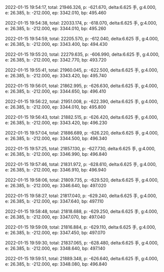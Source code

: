 2022-01-15 19:54:17, total: 21946.326, p: -621.670, delta:6.625 手, g:4.000, e: 26.385, b: -212.000, ep: 3342.010, bp: 495.460

2022-01-15 19:54:38, total: 22033.174, p: -618.070, delta:6.625 手, g:4.000, e: 26.385, b: -212.000, ep: 3344.010, bp: 495.260

2022-01-15 19:54:59, total: 22205.570, p: -612.040, delta:6.625 手, g:4.000, e: 26.385, b: -212.000, ep: 3343.400, bp: 494.430

2022-01-15 19:55:20, total: 22279.635, p: -606.990, delta:6.625 手, g:4.000, e: 26.385, b: -212.000, ep: 3342.770, bp: 493.720

2022-01-15 19:55:41, total: 21960.045, p: -622.500, delta:6.625 手, g:4.000, e: 26.385, b: -212.000, ep: 3343.420, bp: 495.740

2022-01-15 19:56:01, total: 21862.995, p: -626.630, delta:6.625 手, g:4.000, e: 26.385, b: -212.000, ep: 3344.650, bp: 496.410

2022-01-15 19:56:22, total: 21951.008, p: -622.390, delta:6.625 手, g:4.000, e: 26.385, b: -212.000, ep: 3344.010, bp: 495.800

2022-01-15 19:56:43, total: 21882.515, p: -626.420, delta:6.625 手, g:4.000, e: 26.385, b: -212.000, ep: 3343.420, bp: 496.230

2022-01-15 19:57:04, total: 21886.689, p: -626.220, delta:6.625 手, g:4.000, e: 26.385, b: -212.000, ep: 3344.500, bp: 496.340

2022-01-15 19:57:25, total: 21857.130, p: -627.730, delta:6.625 手, g:4.000, e: 26.385, b: -212.000, ep: 3346.990, bp: 496.840

2022-01-15 19:57:46, total: 21831.972, p: -628.610, delta:6.625 手, g:4.000, e: 26.385, b: -212.000, ep: 3346.910, bp: 496.940

2022-01-15 19:58:06, total: 21809.735, p: -629.520, delta:6.625 手, g:4.000, e: 26.385, b: -212.000, ep: 3346.640, bp: 497.020

2022-01-15 19:58:27, total: 21817.040, p: -629.240, delta:6.625 手, g:4.000, e: 26.385, b: -212.000, ep: 3347.640, bp: 497.110

2022-01-15 19:58:48, total: 21818.688, p: -629.250, delta:6.625 手, g:4.000, e: 26.385, b: -212.000, ep: 3347.070, bp: 497.040

2022-01-15 19:59:09, total: 21816.884, p: -629.110, delta:6.625 手, g:4.000, e: 26.385, b: -212.000, ep: 3347.450, bp: 497.070

2022-01-15 19:59:30, total: 21837.065, p: -628.480, delta:6.625 手, g:4.000, e: 26.385, b: -212.000, ep: 3348.640, bp: 497.140

2022-01-15 19:59:51, total: 21889.348, p: -626.640, delta:6.625 手, g:4.000, e: 26.385, b: -212.000, ep: 3348.080, bp: 496.840